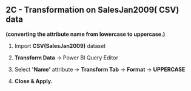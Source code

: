 ## 2C - Transformation on SalesJan2009( CSV) data

**(converting the attribute name
from lowercase to uppercase.)**

1. Import **CSV(SalesJan2009)** dataset

2. **Transform Data** -> Power BI Query Editor

3. Select **'Name'** attribute -> **Transform Tab** -> **Format** -> **UPPERCASE**

4. **Close & Apply.**
